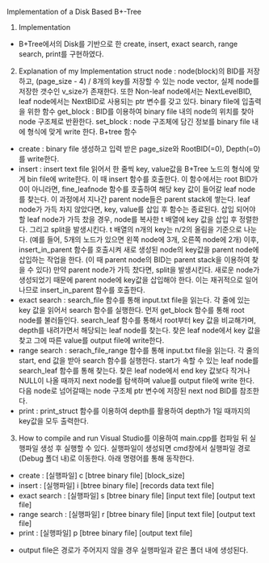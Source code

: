 Implementation of a Disk Based B+-Tree
1. Implementation
- B+Tree에서의 Disk를 기반으로 한 create, insert, exact search, range search, print를 구현하였다.

2. Explanation of my Implementation
struct node : node(block)의 BID를 저장하고, (page_size - 4) / 8개의 key를 저장할 수 있는 node vector, 실제 node를 저장한 갯수인 v_size가 존재한다. 또한 Non-leaf node에서는 NextLevelBID, leaf node에서는 NextBID로 사용되는 ptr 변수를 갖고 있다.
binary file에 입출력을 위한 함수
get_block : BID를 이용하여 binary file 내의 node의 위치를 찾아 node 구조체로 반환한다.
set_block : node 구조체에 담긴 정보를 binary file 내에 형식에 맞게 write 한다.
B+tree 함수
- create : binary file 생성하고 입력 받은 page_size와 RootBID(=0), Depth(=0)를 write한다.
- insert : insert text file 읽어서 한 줄씩 key, value값을 B+Tree 노드의 형식에 맞게 bin file에 write한다. 이 때 insert 함수를 호출한다. 이 함수에서는 root BID가 0이 아니라면, fine_leafnode 함수를 호출하여 해당 key 값이 들어갈 leaf node를 찾는다. 이 과정에서 지나간 parent node들은 parent stack에 쌓는다. leaf node가 가득 차지 않았다면, key, value를 삽입 후 함수는 종료된다.
삽입 되어야할 leaf node가 가득 찼을 경우, node를 복사한 t 배열에 key 값을 삽입 후 정렬한다. 그리고 split을 발생시킨다. t 배열의 n개의 key는 n/2의 올림을 기준으로 나눈다. (예를 들어, 5개의 노드가 있으면 왼쪽 node에 3개, 오른쪽 node에 2개)
이후, insert_in_parent 함수를 호출시켜 새로 생성된 node의 key값을 parent node에 삽입하는 작업을 한다. (이 때 parent node의 BID는 parent stack을 이용하여 찾을 수 있다) 만약 parent node가 가득 찼다면, split을 발생시킨다. 새로운 node가 생성되었기 때문에 parent node에 key값을 삽입해야 한다. 이는 재귀적으로 일어나므로 insert_in_parent 함수를 호출한다.
- exact search : search_file 함수를 통해 input.txt file을 읽는다. 각 줄에 있는 key 값을 읽어서 search 함수를 실행한다. 먼저 get_block 함수를 통해 root node를 불러들인다. search_leaf 함수를 통해서 root부터 key 값을 비교해가며, depth를 내려가면서 해당되는 leaf node를 찾는다. 찾은 leaf node에서 key 값을 찾고 그에 따른 value를 output file에 write한다.
- range search : serach_file_range 함수를 통해 input.txt file을 읽는다. 각 줄의 start, end 값을 받아 search 함수를 실행한다. start가 속할 수 있는 leaf node를 search_leaf 함수를 통해 찾는다. 찾은 leaf node에서 end key 값보다 작거나 NULL이 나올 때까지 next node를 탐색하며 value를 output file에 write 한다. 다음 node로 넘어갈때는 node 구조체 ptr 변수에 저장된 next nod BID를 참조한다.
- print : print_struct 함수를 이용하여 depth를 활용하여 depth가 1일 때까지의 key값을 모두 출력한다.

3. How to compile and run
Visual Studio를 이용하여 main.cpp를 컴파일 뒤 실행파일 생성 후 실행할 수 있다. 실행파일이 생성되면 cmd창에서 실행파일 경로(Debug 폴더 내)로 이동한다. 아래 명령어를 통해 동작한다.
- create : [실행파일] c [btree binary file] [block_size]
- insert : [실행파일] i [btree binary file] [records data text file]
- exact search : [실행파일] s [btree binary file] [input text file] [output text file]
- range search : [실행파일] r [btree binary file] [input text file] [output text file]
- print : [실행파일] p [btree binary file] [output text file]
* output file은 경로가 주어지지 않을 경우 실행파일과 같은 폴더 내에 생성된다.
